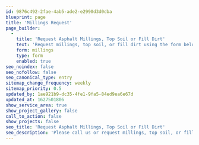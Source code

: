 ```yaml
---
id: 9876c492-2fae-4ab5-ade2-e2990d3d0dba
blueprint: page
title: 'Millings Request'
page_builder:
  -
    title: 'Request Asphalt Millings, Top Soil or Fill Dirt'
    text: 'Request millings, top soil, or fill dirt using the form below. We''ll give you a call to follow up with you, or you can call us directly.'
    form: millings
    type: form
    enabled: true
seo_noindex: false
seo_nofollow: false
seo_canonical_type: entry
sitemap_change_frequency: weekly
sitemap_priority: 0.5
updated_by: 1ae921b9-dc35-4fe1-9fa5-84ed9ea6e67d
updated_at: 1627501806
show_service_area: true
show_project_gallery: false
call_to_action: false
show_projects: false
seo_title: 'Request Asphalt Millings, Top Soil or Fill Dirt'
seo_description: 'Please call us or request millings, top soil, or fill dirt using the form below. We''ll make sure to follow up with a call.'
---
```

